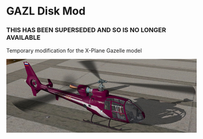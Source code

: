 # GAZL Disk Mod
 
###  THIS HAS BEEN SUPERSEDED AND SO IS NO LONGER AVAILABLE
 
 
 Temporary modification for the X-Plane Gazelle model
 
![diskMod results](images/diskMod.jpg
) 
